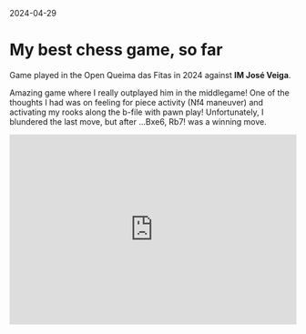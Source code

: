 2024-04-29
# My best chess game, so far

Game played in the Open Queima das Fitas in 2024 against **IM José Veiga**.


Amazing game where I really outplayed him in the middlegame! One of the thoughts I had was on feeling for piece activity (Nf4 maneuver) and activating my rooks along the b-file with pawn play! Unfortunately, I blundered the last move, but after ...Bxe6, Rb7! was a winning move.

<div style="position: relative; padding-bottom: 66.25%; height: 0; overflow: hidden; max-width: 110%;">
    <iframe src="https://lichess.org/study/embed/novXTHuF/79qZR9Uy#last?theme=green&bg=light" style="position: absolute; top: 0; left: 0; width: 100%; height: 100%; border: 0;"></iframe>
</div>

